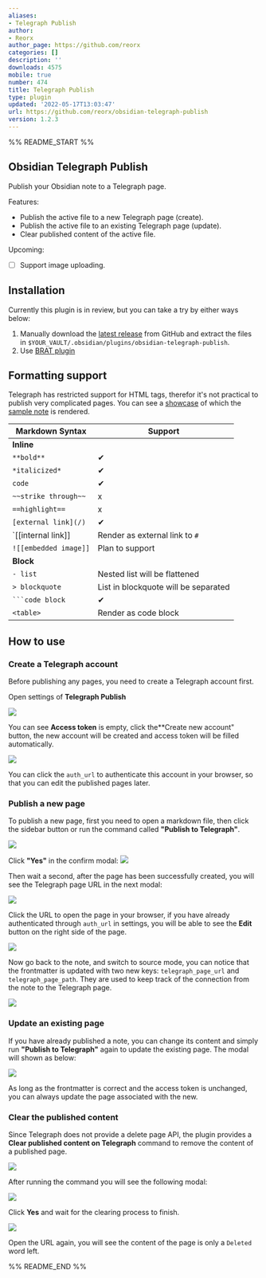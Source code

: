 ```yaml
---
aliases:
- Telegraph Publish
author:
- Reorx
author_page: https://github.com/reorx
categories: []
description: ''
downloads: 4575
mobile: true
number: 474
title: Telegraph Publish
type: plugin
updated: '2022-05-17T13:03:47'
url: https://github.com/reorx/obsidian-telegraph-publish
version: 1.2.3
---
```


%% README_START %%

## Obsidian Telegraph Publish

Publish your Obsidian note to a Telegraph page.

Features:
- Publish the active file to a new Telegraph page (create).
- Publish the active file to an existing Telegraph page (update).
- Clear published content of the active file.

Upcoming:
- [ ] Support image uploading.

## Installation

Currently this plugin is in review, but you can take a try by either ways below:
1. Manually download the [latest release](https://github.com/reorx/obsidian-telegraph-publish/releases) from GitHub and extract the files in `$YOUR_VAULT/.obsidian/plugins/obsidian-telegraph-publish`.
2. Use [BRAT plugin](https://github.com/TfTHacker/obsidian42-brat)

## Formatting support

Telegraph has restricted support for HTML tags, therefor it's not practical to publish very complicated pages. You can see a [showcase](https://telegra.ph/2022031122-Test-telegraph-publish-02-03-12) of which the [sample note](./sample_note.md) is rendered.

|Markdown Syntax|Support|
|---|---|
|**Inline**| |
|`**bold**`|✔|
|`*italicized*`|✔|
|`code`|✔|
|`~~strike through~~`|x|
|`==highlight==`|x|
|`[external link](/)`|✔|
|`[[internal link]]|Render as external link to `#`|
|`![[embedded image]]`|Plan to support|
|**Block**| |
|`- list`|Nested list will be flattened|
|`> blockquote`|List in blockquote will be separated|
|<code>\`\`\`code block</code>|✔|
|`<table>`|Render as code block|

## How to use

### Create a Telegraph account

Before publishing any pages, you need to create a Telegraph account first.

Open settings of **Telegraph Publish**

![](https://raw.githubusercontent.com/reorx/obsidian-telegraph-publish/HEAD/images/settings.png)

You can see **Access token** is empty, click the**Create new account" button, the new account will be created and access token will be filled automatically.

![](https://raw.githubusercontent.com/reorx/obsidian-telegraph-publish/HEAD/images/settings-done.png)

You can click the `auth_url` to authenticate this account in your browser, so that you can edit the published pages later.

### Publish a new page

To publish a new page, first you need to open a markdown file,
then click the sidebar button or run the command called
**"Publish to Telegraph"**.

![](https://raw.githubusercontent.com/reorx/obsidian-telegraph-publish/HEAD/images/command-create.png)

Click **"Yes"** in the confirm modal: ![](https://raw.githubusercontent.com/reorx/obsidian-telegraph-publish/HEAD/images/create-confirm.png)

Then wait a second, after the page has been successfully created, you will see the Telegraph page URL in the next modal:

![](https://raw.githubusercontent.com/reorx/obsidian-telegraph-publish/HEAD/images/create-success.png)

Click the URL to open the page in your browser, if you have already authenticated through `auth_url` in settings, you will be able to see the **Edit** button on the right side of the page.

![](https://raw.githubusercontent.com/reorx/obsidian-telegraph-publish/HEAD/images/telegraph-edit.png)

Now go back to the note, and switch to source mode, you can notice that the frontmatter is updated with two new keys: `telegraph_page_url` and `telegraph_page_path`. They are used to keep track of the connection from the note to the Telegraph page.

![](https://raw.githubusercontent.com/reorx/obsidian-telegraph-publish/HEAD/images/frontmatter.png)

### Update an existing page

If you have already published a note, you can change its content and simply run **"Publish to Telegraph"** again to update the existing page. The modal will shown as below:

![](https://raw.githubusercontent.com/reorx/obsidian-telegraph-publish/HEAD/images/update-confirm.png)

As long as the frontmatter is correct and the access token is unchanged, you can always update the page associated with the new.

### Clear the published content

Since Telegraph does not provide a delete page API, the plugin provides a **Clear published content on Telegraph** command to remove the content of a published page.

![](https://raw.githubusercontent.com/reorx/obsidian-telegraph-publish/HEAD/images/command-clear.png)

After running the command you will see the following modal:

![](https://raw.githubusercontent.com/reorx/obsidian-telegraph-publish/HEAD/images/confirm-clear.png)

Click **Yes** and wait for the clearing process to finish.

![](https://raw.githubusercontent.com/reorx/obsidian-telegraph-publish/HEAD/images/clear-success.png)

Open the URL again, you will see the content of the page is only a `Deleted` word left.


%% README_END %%